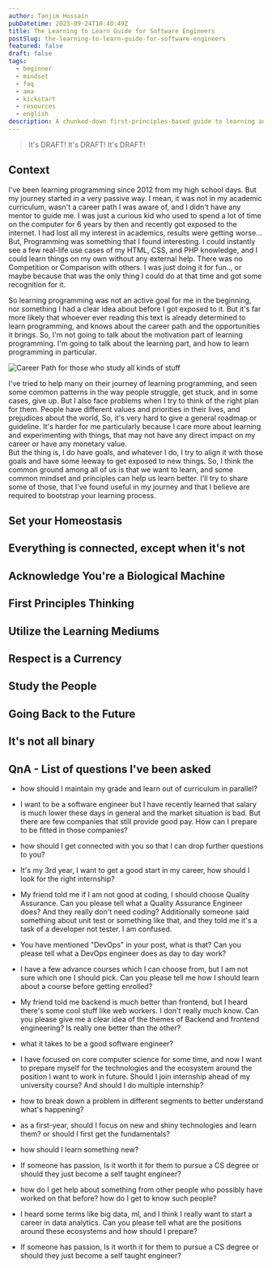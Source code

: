 ```yaml
---
author: Tanjim Hossain
pubDatetime: 2023-09-24T10:40:49Z
title: The Learning to Learn Guide for Software Engineers
postSlug: the-learning-to-learn-guide-for-software-engineers
featured: false
draft: false
tags:
  - beginner
  - mindset
  - faq
  - ama
  - kickstart
  - resources
  - english
description: A chunked-down first-principles-based guide to learning anything in general, and software engineering in particular.
---
```


> It's DRAFT!
> It's DRAFT!
> It's DRAFT!

## Context

I've been learning programming since 2012 from my high school days. But my journey started in a very passive way. I mean, it was not in my academic curriculum, wasn't a career path I was aware of, and I didn't have any mentor to guide me. I was just a curious kid who used to spend a lot of time on the computer for 6 years by then and recently got exposed to the internet. I had lost all my interest in academics, results were getting worse... But, Programming was something that I found interesting. I could instantly see a few real-life use cases of my HTML, CSS, and PHP knowledge, and I could learn things on my own without any external help. There was no Competition or Comparison with others. I was just doing it for fun.., or maybe because that was the only thing I could do at that time and got some recognition for it.

So learning programming was not an active goal for me in the beginning, nor something I had a clear idea about before I got exposed to it. But it's far more likely that whoever ever reading this text is already determined to learn programming, and knows about the career path and the opportunities it brings. So, I'm not going to talk about the motivation part of learning programming. I'm going to talk about the learning part, and how to learn programming in particular.

![Career Path for those who study all kinds of stuff](https://audacioustux.com/assets/random/there-isnt-really-a-career-path-for-people-tweet.png)

I've tried to help many on their journey of learning programming, and seen some common patterns in the way people struggle, get stuck, and in some cases, give up. But I also face problems when I try to think of the right plan for them. People have different values and priorities in their lives, and prejudices about the world, So, it's very hard to give a general roadmap or guideline. It's harder for me particularly because I care more about learning and experimenting with things, that may not have any direct impact on my career or have any monetary value.  
But the thing is, I do have goals, and whatever I do, I try to align it with those goals and have some leeway to get exposed to new things. So, I think the common ground among all of us is that we want to learn, and some common mindset and principles can help us learn better. I'll try to share some of those, that I've found useful in my journey and that I believe are required to bootstrap your learning process.

## Set your Homeostasis

## Everything is connected, except when it's not

<!-- ![Knowledge Graph](https://audacioustux.com/assets/dall-e/A-detailed-illustration-of-a-network-graph-with-a-mix-of-connected-and-disconnected-nodes-representing-various-academic-subjects-Nodes-labeled-with.png) -->

## Acknowledge You're a Biological Machine

## First Principles Thinking

## Utilize the Learning Mediums

## Respect is a Currency

## Study the People

## Going Back to the Future

## It's not all binary

<!-- ## Concepts

- First Principles Thinking
- Dunnings-Kruger Effect
- Set your Homeostasis
- Devil is in the Details
- The 80/20 Rule
- The Pareto Principle
- Butterfly Effect
- The Domino Effect
- The Law of Diminishing Returns
- The Law of Large Numbers
- The Law of Small Numbers
- The Law of Averages
- Alienation Effect
- Imposter Syndrome
- The Peter Principle
- The Hawthorne Effect
- The Pygmalion Effect
- The Golem Effect
- The Halo Effect
- The Horn Effect
- The Dunning-Kruger Effect
- The Spotlight Effect
- The Bystander Effect
- The Bandwagon Effect
- The IKEA Effect
- The Baader-Meinhof Phenomenon
- The Benjamin Franklin Effect
- The Zeigarnik Effect
- The Endowment Effect
- The Framing Effect
- The Anchoring Effect
- The Availability Heuristic
- The Representativeness Heuristic
- The Affect Heuristic
- The Dialectical Method -->

## QnA - List of questions I've been asked

- how should I maintain my grade and learn out of curriculum in parallel?

- I want to be a software engineer but I have recently learned that salary is much lower these days in general and the market situation is bad.
  But there are few companies that still provide good pay. How can I prepare to be fitted in those companies?

- how should I get connected with you so that I can drop further questions to you?

- It's my 3rd year, I want to get a good start in my career, how should I look for the right internship?

- My friend told me if I am not good at coding, I should choose Quality Assurance.
  Can you please tell what a Quality Assurance Engineer does?
  And they really don't need coding?
  Additionally someone said something about unit test or something like that, and they told me it's a task of a developer not tester. I am confused.

- You have mentioned "DevOps" in your post, what is that?
  Can you please tell what a DevOps engineer does as day to day work?

- I have a few advance courses which I can choose from, but I am not sure which one I should pick.
  Can you please tell me how I should learn about a course before getting enrolled?

- My friend told me backend is much better than frontend, but I heard there's some cool stuff like web workers. I don't really much know.
  Can you please give me a clear idea of the themes of Backend and frontend engineering? Is really one better than the other?

- what it takes to be a good software engineer?

- I have focused on core computer science for some time, and now I want to prepare myself for the technologies and the ecosystem around the position I want to work in future. Should I join internship ahead of my university course?
  And should I do multiple internship?

- how to break down a problem in different segments to better understand what's happening?

- as a first-year, should I focus on new and shiny technologies and learn them?
  or should I first get the fundamentals?

- how should I learn something new?

- If someone has passion, Is it worth it for them to pursue a CS degree or should they just become a self taught engineer?

- how do I get help about something from other people who possibly have worked on that before?
  how do I get to know such people?

- I heard some terms like big data, ml, and I think I really want to start a career in data analytics.
  Can you please tell what are the positions around these ecosystems and how should I prepare?

- If someone has passion, Is it worth it for them to pursue a CS degree or should they just become a self taught engineer?
